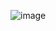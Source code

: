 ![image](https://user-images.githubusercontent.com/89542446/182968810-32282f9d-05d0-4663-a5bb-66aab7eddf83.png)
